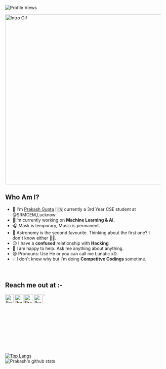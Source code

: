 ![Profile Views](https://rushter.com/counter.svg)
<br>

<img alt = "Intro Gif" src="https://media.giphy.com/media/dWlfjTSCVVi7ufQX15/giphy.gif" width="800" height="550" />


## Who Am I?
   
- :school: I'm [Prakash Gupta](https://github.com/LunaticPrakash)  :india: currently a 3rd Year CSE student at @SRMCEM,Lucknow
- 🎯I’m currently working on  **Machine Learning & AI.**
- 🎧 Mask is temporary, Music is permanent.
- 🔭 Astronomy is the second favourite. Thinking about the first one? I don't know either 🤷‍♂️.
- :neutral_face: I have a **confused** relationship with **Hacking**
- 💬 I am happy to help. Ask me anything about anything.
- 😄 Pronouns: Use He or you can call me Lunatic xD.
- :bulb: I don't know why but i'm doing **Competitve Codings** sometime. <br> <br> <br>

## Reach me out at :-
 <a href="https://twitter.com/Lunatic_Prakash">
  <img align="left" alt="Prakash's Twitter" width="28x" src="https://img.icons8.com/color/48/000000/twitter.png" />
</a>

<a  href="https://www.linkedin.com/in/prakashgupta-/">
  <img align="left" alt="Prakash's Linkdein" width="28px" src="https://img.icons8.com/color/48/000000/linkedin.png" />
</a>

<a href="https://www.instagram.com/its___prakash/">
  <img align="left" alt="Prakash's Instagram" width="28px" src="https://img.icons8.com/fluent/48/000000/instagram-new.png" width="3.5%" />
</a>

<a href="https://www.facebook.com/profile.php?id=100004385356275">
  <img align="left" alt="Prakash's Facebook" width="28px" src="https://img.icons8.com/fluent/48/000000/facebook-new.png" />
</a>

<a href="mailto:prakash.25gupta@gmail.com">
  <img src="https://img.icons8.com/fluent/48/000000/gmail.png" width="3.3%"/> </a>                                 
  
 <br>   <br>          
               
[![Top Langs](https://github-readme-stats.vercel.app/api/top-langs/?username=LunaticPrakash)](https://github.com/anuraghazra/github-readme-stats)
<br>
![Prakash's github stats](https://github-readme-stats.vercel.app/api?username=LunaticPrakash&show_icons=true&hide=[%22issues%22])
 
